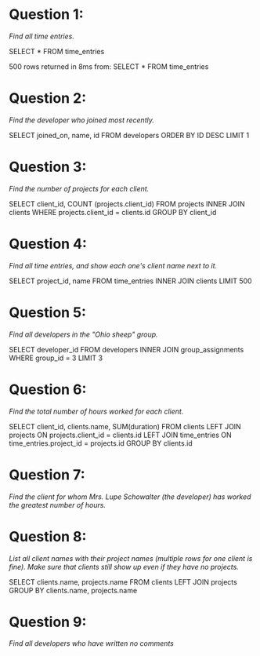 # Question 1:
*Find all time entries.*

SELECT *
FROM time_entries

500 rows returned in 8ms from: SELECT *
FROM time_entries

# Question 2:
*Find the developer who joined most recently.*

SELECT  joined_on, name, id
FROM developers 
ORDER BY ID DESC
LIMIT 1

# Question 3:
*Find the number of projects for each client.*

SELECT  client_id, COUNT (projects.client_id)
FROM projects INNER JOIN clients
WHERE projects.client_id = clients.id
GROUP BY client_id

# Question 4:
*Find all time entries, and show each one's client name next to it.*

SELECT  project_id, name
FROM time_entries INNER JOIN clients
LIMIT 500

# Question 5:
*Find all developers in the "Ohio sheep" group.*

SELECT developer_id
FROM developers INNER JOIN group_assignments
WHERE group_id = 3
LIMIT 3

# Question 6:
*Find the total number of hours worked for each client.*

SELECT  client_id, clients.name, SUM(duration)
FROM clients LEFT JOIN projects ON projects.client_id = clients.id LEFT JOIN time_entries ON time_entries.project_id = projects.id
GROUP BY clients.id

# Question 7:
*Find the client for whom Mrs. Lupe Schowalter (the developer) has worked the greatest number of hours.*



# Question 8:
*List all client names with their project names (multiple rows for one client is fine). Make sure that clients still show up even if they have no projects.*

SELECT clients.name, projects.name
FROM clients LEFT JOIN projects
GROUP BY clients.name, projects.name


# Question 9:
*Find all developers who have written no comments*

